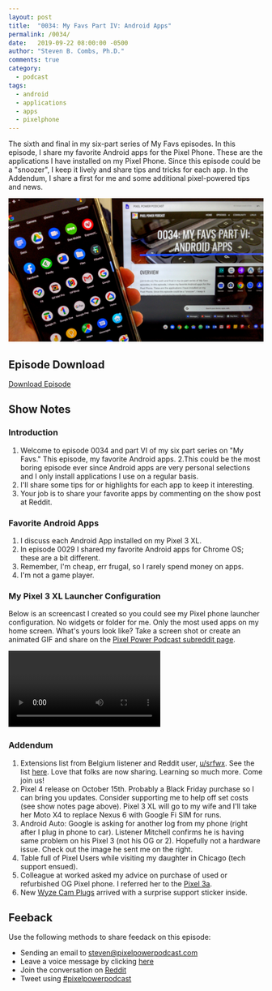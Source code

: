 ```yaml
---
layout: post
title:  "0034: My Favs Part IV: Android Apps"
permalink: /0034/
date:   2019-09-22 08:00:00 -0500
author: "Steven B. Combs, Ph.D."
comments: true
category:
  - podcast
tags:
  - android
  - applications
  - apps
  - pixelphone
---
```


The sixth and final in my six-part series of My Favs episodes. In this episode, I share my favorite Android apps for the Pixel Phone. These are the applications I have installed on my Pixel Phone. Since this episode could be a "snoozer", I keep it lively and share tips and tricks for each app. In the Addendum, I share a first for me and some additional pixel-powered tips and news.

![Android Apps!](/images/posts/2019-09-22/android-apps.jpg)


## Episode Download

[Download Episode](https://s3-us-west-2.amazonaws.com/anchor-audio-bank/staging/2019-12-19/2c1ca443cfc0e6f86b89ecc97a041e5b.m4a)

## Show Notes

### Introduction

1. Welcome to episode 0034 and part VI of my six part series on "My Favs." This episode, my favorite Android apps.
2.This could be the most boring episode ever since Android apps are very personal selections and I only install applications I use on a regular basis.
3. I'll share some tips for or highlights for each app to keep it interesting.
4. Your job is to share your favorite apps by commenting on the show post at Reddit.

### Favorite Android Apps

1. I discuss each Android App installed on my Pixel 3 XL.
2. In episode 0029 I shared my favorite Android apps for Chrome OS; these are a bit different.
3. Remember, I'm cheap, err frugal, so I rarely spend money on apps.
4. I'm not a game player.

<!-- List of apps goes here: -->

### My Pixel 3 XL Launcher Configuration

Below is an screencast I created so you could see my Pixel phone launcher configuration. No widgets or folder for me. Only the most used apps on my home screen. What's yours look like? Take a screen shot or create an animated GIF and share on the [Pixel Power Podcast subreddit page](https://www.reddit.com/r/pixelpowerpodcast/).

![Screen Launcher](/images/posts/2019-09-22/launcher.mp4)

### Addendum

1. Extensions list from Belgium listener and Reddit user, [u/srfwx](https://www.reddit.com/user/srfwx/).  See the list [here](https://www.reddit.com/r/pixelpowerpodcast/comments/d1igyl/0033_my_favs_part_v_chrome_browser_extensions/). Love that folks are now sharing. Learning so much more. Come join us!
2. Pixel 4 release on October 15th. Probably a Black Friday purchase so I can bring you updates. Consider supporting me to help off set costs (see show notes page above). Pixel 3 XL will go to my wife and I'll take her Moto X4 to replace Nexus 6 with Google Fi SIM for runs.
3. Android Auto: Google is asking for another log from my phone (right after I plug in phone to car). Listener Mitchell confirms he is having same problem on his Pixel 3 (not his OG or 2). Hopefully not a hardware issue. Check out the image he sent me on the right.
4. Table full of Pixel Users while visiting my daughter in Chicago (tech support ensued).
5. Colleague at worked asked my advice on purchase of used or refurbished OG Pixel phone. I referred her to the [Pixel 3a](https://amzn.to/2Ffo8Kh).
6. New [Wyze Cam Plugs](https://amzn.to/2ZDuaxp) arrived with a surprise support sticker inside.

## Feeback

Use the following methods to share feedack on this episode:

* Sending an email to [steven@pixelpowerpodcast.com](mailto:steven@pixelpowerpodcast.com)
* Leave a voice message by clicking [here](https://anchor.fm/pixelpowerpodcast/message)
* Join the conversation on [Reddit]()
* Tweet using [#pixelpowerpodcast](https://twitter.com/search?q=%23pixelpowerpodcast&src=typed_query)
